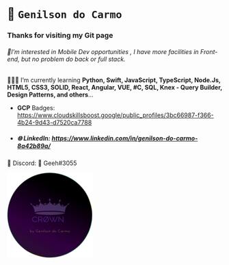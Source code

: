 # 👑 `Genilson do Carmo`

### Thanks for visiting my Git page



###### 📳I’m interested in Mobile Dev opportunities , I have more facilities in Front-end, but no problem do back or full stack.

👨🏻‍💻 I’m currently learning  **Python, Swift, JavaScript, TypeScript, Node.Js, HTML5, CSS3, SOLID, React, Angular, VUE, #C, SQL, Knex - Query Builder, Design Patterns, and others**... 

- **GCP** Badges: https://www.cloudskillsboost.google/public_profiles/3bc66987-f366-4b24-9d43-d7520ca7788

  

- ##### 🌐 LinkedIn: https://www.linkedin.com/in/genilson-do-carmo-8a42b89a/



👾  Discord: 👑 Geeh#3055

<img src="https://github.com/GenilsonDC/GenilsonDC/blob/main/logoGenilson.png?raw=true" style="max-width: 200px;" />
